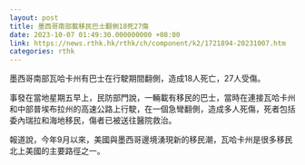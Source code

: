 ```yaml
---
layout: post
title: 墨西哥南部載移民巴士翻側18死27傷
date: 2023-10-07 01:49:30.000000000 +08:00
link: https://news.rthk.hk/rthk/ch/component/k2/1721894-20231007.htm
categories: rthk
---
```


墨西哥南部瓦哈卡州有巴士在行駛期間翻側，造成18人死亡，27人受傷。

事發在當地星期五早上，民防部門說，一輛載有移民的巴士，當時在連接瓦哈卡州和中部普埃布拉州的高速公路上行駛，在一個急彎翻側，造成多人死傷，死者包括委內瑞拉和海地移民，傷者已被送往醫院救治。

報道說，今年9月以來，美國與墨西哥邊境湧現新的移民潮，瓦哈卡州是很多移民北上美國的主要路徑之一。
